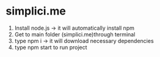 # simplici.me

1. Install node.js -> it will automatically install npm
2. Get to main folder (simplici.me)through terminal
3. type npm i   -> it will download necessary dependencies
4. type npm start to run project
